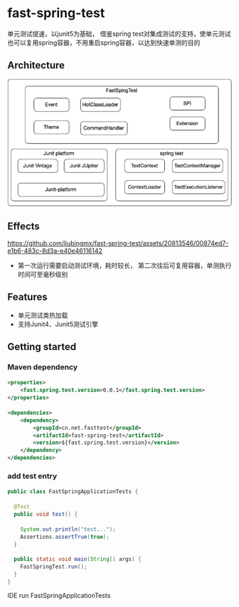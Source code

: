 # fast-spring-test
  单元测试提速，以junit5为基础， 借鉴spring test对集成测试的支持，使单元测试也可以复用spring容器，不用重启spring容器，以达到快速单测的目的

  
## Architecture

![Architecture](https://github.com/liubingmx/fast-spring-test/blob/main/doc/architecture.png)

## Effects


https://github.com/liubingmx/fast-spring-test/assets/20813546/00874ed7-e1b6-483c-8d3a-e40e46116142

- 第一次运行需要启动测试环境，耗时较长， 第二次往后可复用容器，单测执行时间可至毫秒级别

## Features

* 单元测试类热加载
* 支持Junit4、Junit5测试引擎


## Getting started

### Maven dependency

```xml
<properties>
    <fast.spring.test.version>0.0.1</fast.spring.test.version>
</properties>

<dependencies>
    <dependency>
        <groupId>cn.net.fasttest</groupId>
        <artifactId>fast-spring-test</artifactId>
        <version>${fast.spring.test.version}</version>
    </dependency>
</dependencies>
```

### add test entry

```java
public class FastSpringApplicationTests {

  @Test
  public void test() {

    System.out.println("test...");
    Assertions.assertTrue(true);
  }

  public static void main(String[] args) {
    FastSpringTest.run();
  }
}
```

IDE run FastSpringApplicationTests
